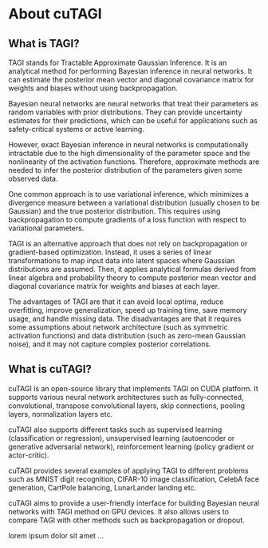 <!-------------------------------------------------------------------
File:         tutorial.md
Description:  FNN tutorial with 1D data
Authors:      Miquel Florensa & Luong-Ha Nguyen & James-A. Goulet
Created:      March 04, 2023
Updated:      March 04, 2023
Contact:      miquelflorensa11@gmail.com & luongha.nguyen@gmail.com & james.goulet@polymtl.ca
Copyright (c) 2023 Miquel Florensa & Luong-Ha Nguyen & James-A. Goulet. Some rights reserved.
-------------------------------------------------------------------->

# About cuTAGI

## What is TAGI?

TAGI stands for Tractable Approximate Gaussian Inference. It is an analytical method for performing Bayesian inference in neural networks. It can estimate the posterior mean vector and diagonal covariance matrix for weights and biases without using backpropagation.

Bayesian neural networks are neural networks that treat their parameters as random variables with prior distributions. They can provide uncertainty estimates for their predictions, which can be useful for applications such as safety-critical systems or active learning.

However, exact Bayesian inference in neural networks is computationally intractable due to the high dimensionality of the parameter space and the nonlinearity of the activation functions. Therefore, approximate methods are needed to infer the posterior distribution of the parameters given some observed data.

One common approach is to use variational inference, which minimizes a divergence measure between a variational distribution (usually chosen to be Gaussian) and the true posterior distribution. This requires using backpropagation to compute gradients of a loss function with respect to variational parameters.

TAGI is an alternative approach that does not rely on backpropagation or gradient-based optimization. Instead, it uses a series of linear transformations to map input data into latent spaces where Gaussian distributions are assumed. Then, it applies analytical formulas derived from linear algebra and probability theory to compute posterior mean vector and diagonal covariance matrix for weights and biases at each layer.

The advantages of TAGI are that it can avoid local optima, reduce overfitting, improve generalization, speed up training time, save memory usage, and handle missing data. The disadvantages are that it requires some assumptions about network architecture (such as symmetric activation functions) and data distribution (such as zero-mean Gaussian noise), and it may not capture complex posterior correlations.

## What is cuTAGI?

cuTAGI is an open-source library that implements TAGI on CUDA platform. It supports various neural network architectures such as fully-connected, convolutional, transpose convolutional layers, skip connections, pooling layers, normalization layers etc.

cuTAGI also supports different tasks such as supervised learning (classification or regression), unsupervised learning (autoencoder or generative adversarial network), reinforcement learning (policy gradient or actor-critic).

cuTAGI provides several examples of applying TAGI to different problems such as MNIST digit recognition, CIFAR-10 image classification, CelebA face generation, CartPole balancing, LunarLander landing etc.

cuTAGI aims to provide a user-friendly interface for building Bayesian neural networks with TAGI method on GPU devices. It also allows users to compare TAGI with other methods such as backpropagation or dropout.

lorem ipsum dolor sit amet ...